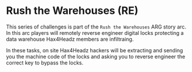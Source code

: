 # Rush the Warehouses (RE)

This series of challenges is part of the `Rush the Warehouses` ARG story arc. In this arc players will remotely reverse engineer digital locks protecting a data warehouse Hax4Headz members are infiltraing. 

In these tasks, on site Hax4Headz hackers will be extracting and sending you the machine code of the locks and asking you to reverse engineer the correct key to bypass the locks.
